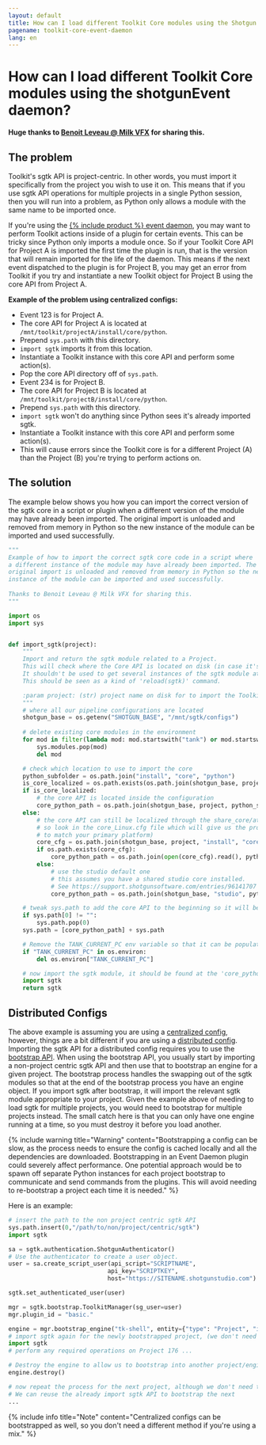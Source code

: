 ```yaml
---
layout: default
title: How can I load different Toolkit Core modules using the Shotgun Event Daemon?
pagename: toolkit-core-event-daemon
lang: en
---
```


# How can I load different Toolkit Core modules using the shotgunEvent daemon?

**Huge thanks to [Benoit Leveau @ Milk VFX](https://github.com/benoit-leveau) for sharing this.**

## The problem

Toolkit's sgtk API is project-centric. In other words, you must import it specifically from the project you wish to use it on.
This means that if you use sgtk API operations for multiple projects in a single Python session, then you will run into a problem, as Python only allows a module with the same name to be imported once.

If you're using the [{% include product %} event daemon](https://github.com/shotgunsoftware/shotgunEvents), you may want to perform Toolkit actions inside of a plugin for certain events. This can be tricky since Python only imports a module once. So if your Toolkit Core API for Project A is imported the first time the plugin is run, that is the version that will remain imported for the life of the daemon. This means if the next event dispatched to the plugin is for Project B, you may get an error from Toolkit if you try and instantiate a new Toolkit object for Project B using the core API from Project A.

**Example of the problem using centralized configs:**

- Event 123 is for Project A.
- The core API for Project A is located at `/mnt/toolkit/projectA/install/core/python`.
- Prepend `sys.path` with this directory.
- `import sgtk` imports it from this location.
- Instantiate a Toolkit instance with this core API and perform some action(s).
- Pop the core API directory off of `sys.path`.
- Event 234 is for Project B.
- The core API for Project B is located at `/mnt/toolkit/projectB/install/core/python`.
- Prepend `sys.path` with this directory.
- `import sgtk` won't do anything since Python sees it's already imported sgtk.
- Instantiate a Toolkit instance with this core API and perform some action(s).
- This will cause errors since the Toolkit core is for a different Project (A) than the Project (B) you're trying to perform actions on.

## The solution

The example below shows you how you can import the correct version of the sgtk core in a script or plugin when a different version of the module may have already been imported. The original import is unloaded and removed from memory in Python so the new instance of the module can be imported and used successfully.

```python
"""
Example of how to import the correct sgtk core code in a script where
a different instance of the module may have already been imported. The
original import is unloaded and removed from memory in Python so the new
instance of the module can be imported and used successfully.
    
Thanks to Benoit Leveau @ Milk VFX for sharing this.
"""

import os
import sys


def import_sgtk(project):
    """
    Import and return the sgtk module related to a Project.
    This will check where the Core API is located on disk (in case it's localized or shared).
    It shouldn't be used to get several instances of the sgtk module at different places.
    This should be seen as a kind of 'reload(sgtk)' command.

    :param project: (str) project name on disk for to import the Toolkit Core API for.
    """
    # where all our pipeline configurations are located
    shotgun_base = os.getenv("SHOTGUN_BASE", "/mnt/sgtk/configs")
    
    # delete existing core modules in the environment
    for mod in filter(lambda mod: mod.startswith("tank") or mod.startswith("sgtk"), sys.modules):
        sys.modules.pop(mod)
        del mod

    # check which location to use to import the core
    python_subfolder = os.path.join("install", "core", "python")
    is_core_localized = os.path.exists(os.path.join(shotgun_base, project, "install", "core", "_core_upgrader.py"))
    if is_core_localized:
        # the core API is located inside the configuration
        core_python_path = os.path.join(shotgun_base, project, python_subfolder)
    else:
        # the core API can still be localized through the share_core/attach_to_core commands
        # so look in the core_Linux.cfg file which will give us the proper location (modify this
        # to match your primary platform)
        core_cfg = os.path.join(shotgun_base, project, "install", "core", "core_Linux.cfg")
        if os.path.exists(core_cfg):
            core_python_path = os.path.join(open(core_cfg).read(), python_subfolder)
        else:
            # use the studio default one
            # this assumes you have a shared studio core installed.
            # See https://support.shotgunsoftware.com/entries/96141707
            core_python_path = os.path.join(shotgun_base, "studio", python_subfolder)

    # tweak sys.path to add the core API to the beginning so it will be picked up
    if sys.path[0] != "":
        sys.path.pop(0)
    sys.path = [core_python_path] + sys.path 

    # Remove the TANK_CURRENT_PC env variable so that it can be populated by the new import
    if "TANK_CURRENT_PC" in os.environ:
        del os.environ["TANK_CURRENT_PC"]

    # now import the sgtk module, it should be found at the 'core_python_path' location above
    import sgtk
    return sgtk
```

## Distributed Configs

The above example is assuming you are using a [centralized config](https://developer.shotgridsoftware.com/tk-core/initializing.html#centralized-configurations), however, things are a bit different if you are using a [distributed config](https://developer.shotgridsoftware.com/tk-core/initializing.html#distributed-configurations). Importing the sgtk API for a distributed config requires you to use the [bootstrap API](https://developer.shotgridsoftware.com/tk-core/initializing.html#bootstrap-api). When using the bootstrap API, you usually start by importing a non-project centric sgtk API and then use that to bootstrap an engine for a given project. 
The bootstrap process handles the swapping out of the sgtk modules so that at the end of the bootstrap process you have an engine object. If you import sgtk after bootstrap, it will import the relevant sgtk module appropriate to your project. Given the example above of needing to load sgtk for multiple projects, you would need to bootstrap for multiple projects instead. The small catch here is that you can only have one engine running at a time, so you must destroy it before you load another.

{% include warning title="Warning" content="Bootstrapping a config can be slow, as the process needs to ensure the config is cached locally and all the dependencies are downloaded. Bootstrapping in an Event Daemon plugin could severely affect performance. One potential approach would be to spawn off separate Python instances for each project bootstrap to communicate and send commands from the plugins. This will avoid needing to re-bootstrap a project each time it is needed." %}


Here is an example: 

```python
# insert the path to the non project centric sgtk API
sys.path.insert(0,"/path/to/non/project/centric/sgtk")
import sgtk

sa = sgtk.authentication.ShotgunAuthenticator()
# Use the authenticator to create a user object.
user = sa.create_script_user(api_script="SCRIPTNAME",
                            api_key="SCRIPTKEY",
                            host="https://SITENAME.shotgunstudio.com")

sgtk.set_authenticated_user(user)

mgr = sgtk.bootstrap.ToolkitManager(sg_user=user)
mgr.plugin_id = "basic."

engine = mgr.bootstrap_engine("tk-shell", entity={"type": "Project", "id": 176})
# import sgtk again for the newly bootstrapped project, (we don't need to handle setting sys paths)
import sgtk
# perform any required operations on Project 176 ...

# Destroy the engine to allow us to bootstrap into another project/engine.
engine.destroy()

# now repeat the process for the next project, although we don't need to do the initial non-project centric sgtk import this time.
# We can reuse the already import sgtk API to bootstrap the next
...
```

{% include info title="Note" content="Centralized configs can be bootstrapped as well, so you don't need a different method if you're using a mix." %}